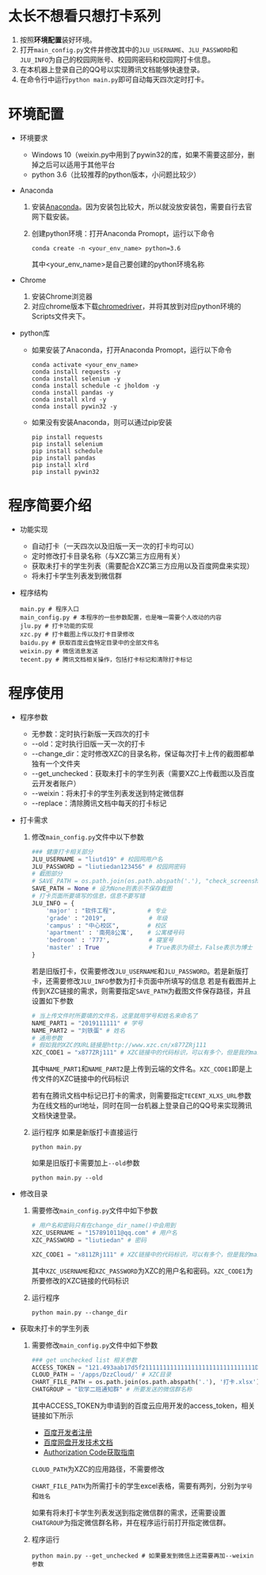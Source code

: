 # 太长不想看只想打卡系列

1. 按照**环境配置**装好环境。
2. 打开`main_config.py`文件并修改其中的`JLU_USERNAME`、`JLU_PASSWORD`和`JLU_INFO`为自己的校园网账号、校园网密码和校园网打卡信息。
3. 在本机器上登录自己的QQ号以实现腾讯文档能够快速登录。
4. 在命令行中运行`python main.py`即可自动每天四次定时打卡。



# 环境配置

* 环境要求

  * Windows 10（weixin.py中用到了pywin32的库，如果不需要这部分，删掉之后可以适用于其他平台
  * python 3.6（比较推荐的python版本，小问题比较少）
  
* Anaconda

  1. 安装[Anaconda](https://www.anaconda.com/products/individual)。因为安装包比较大，所以就没放安装包，需要自行去官网下载安装。

  2. 创建python环境：打开Anaconda Promopt，运行以下命令

     ```
     conda create -n <your_env_name> python=3.6
     ```

     其中<your_env_name>是自己要创建的python环境名称

* Chrome

  1. 安装Chrome浏览器
  2. 对应chrome版本下载[chromedriver](https://sites.google.com/a/chromium.org/chromedriver/home)，并将其放到对应python环境的Scripts文件夹下。

* python库

  * 如果安装了Anaconda，打开Anaconda Promopt，运行以下命令

    ```
    conda activate <your_env_name>
    conda install requests -y
    conda install selenium -y
    conda install schedule -c jholdom -y
    conda install pandas -y
    conda install xlrd -y
    conda install pywin32 -y
    ```


  * 如果没有安装Anaconda，则可以通过pip安装

    ```
    pip install requests
    pip install selenium
    pip install schedule
    pip install pandas
    pip install xlrd
    pip install pywin32
    ```
    
    

  

# 程序简要介绍

* 功能实现

  * 自动打卡（一天四次以及旧版一天一次的打卡均可以）
  * 定时修改打卡目录名称（与XZC第三方应用有关）
  * 获取未打卡的学生列表（需要配合XZC第三方应用以及百度网盘来实现）
  * 将未打卡学生列表发到微信群

* 程序结构

  ```shell
  main.py # 程序入口
  main_config.py # 本程序的一些参数配置，也是唯一需要个人改动的内容
  jlu.py # 打卡功能的实现
  xzc.py # 打卡截图上传以及打卡目录修改
  baidu.py # 获取百度云盘特定目录中的全部文件名
  weixin.py # 微信消息发送
  tecent.py # 腾讯文档相关操作，包括打卡标记和清除打卡标记
  ```






# 程序使用



* 程序参数

  * 无参数：定时执行新版一天四次的打卡
  * --old：定时执行旧版一天一次的打卡
  * --change_dir：定时修改XZC的目录名称，保证每次打卡上传的截图都单独有一个文件夹
  * --get_unchecked：获取未打卡的学生列表（需要XZC上传截图以及百度云开发者账户）
  * --weixin：将未打卡的学生列表发送到特定微信群
  * --replace：清除腾讯文档中每天的打卡标记

* 打卡需求

  1. 修改`main_config.py`文件中以下参数

     ```python
     ### 健康打卡相关部分
     JLU_USERNAME = "liutd19" # 校园网用户名
     JLU_PASSWORD = "liutiedan123456" # 校园网密码
     # 截图部分
     # SAVE_PATH = os.path.join(os.path.abspath('.'), "check_screenshot") # 默认截图保存页面
     SAVE_PATH = None # 设为None则表示不保存截图
     # 打卡页面所要填写的信息，信息不要写错
     JLU_INFO = {
         'major' : "软件工程",         # 专业
         'grade' : "2019",            # 年级
         'campus' : "中心校区",        # 校区
         'apartment' : '南苑8公寓',    # 公寓楼号码
         'bedroom' : '777',           # 寝室号
         'master' : True              # True表示为硕士，False表示为博士
     }
     ```

     若是旧版打卡，仅需要修改`JLU_USERNAME`和`JLU_PASSWORD`。若是新版打卡，还需要修改`JLU_INFO`参数为打卡页面中所填写的信息
     若是有截图并上传到XZC链接的需求，则需要指定`SAVE_PATH`为截图文件保存路径，并且设置如下参数

     ```python
     # 当上传文件时所要填的文件名，这里就用学号和姓名来命名了
     NAME_PART1 = "2019111111" # 学号
     NAME_PART2 = "刘铁蛋" # 姓名
     # 通用参数
     # 假如我的XZC的URL链接是http://www.xzc.cn/x877ZRj111
     XZC_CODE1 = "x877ZRj111" # XZC链接中的代码标识，可以有多个，但是我的main.py中修改dir和上传所用的是同一个所以就只写了一个
     ```

     其中`NAME_PART1`和`NAME_PART2`是上传到云端的文件名。`XZC_CODE1`即是上传文件的XZC链接中的代码标识

     若有在腾讯文档中标记已打卡的需求，则需要指定`TECENT_XLXS_URL`参数为在线文档的url地址，同时在同一台机器上登录自己的QQ号来实现腾讯文档快速登录。

  2. 运行程序
     如果是新版打卡直接运行

     ```
     python main.py
     ```

     如果是旧版打卡需要加上`--old`参数

     ```shell
     python main.py --old
     ```

* 修改目录

  1. 需要修改`main_config.py`文件中如下参数

     ```python
     # 用户名和密码只有在change_dir_name()中会用到
     XZC_USERNAME = "157891011@qq.com" # 用户名
     XZC_PASSWORD = "liutiedan" # 密码
     
     XZC_CODE1 = "x811ZRj111" # XZC链接中的代码标识，可以有多个，但是我的main.py中修改dir和上传所用的是同一个所以就只写了一个
     ```

     其中`XZC_USERNAME`和`XZC_PASSWORD`为XZC的用户名和密码。`XZC_CODE1`为所要修改的XZC链接的代码标识

  2. 运行程序

     ```shell
     python main.py --change_dir
     ```

* 获取未打卡的学生列表

  1. 需要修改`main_config.py`文件中如下参数

     ```python
     ### get unchecked list 相关参数
     ACCESS_TOKEN = "121.493aab17d5f21111111111111111111111111111111DNktFCDPDiFaIQj020maXiwY7BVr5.k2__Pg" # 百度云的token，这样才能获取上传到百度云的文件列表
     CLOUD_PATH = '/apps/DzzCloud/' # XZC目录
     CHART_FILE_PATH = os.path.join(os.path.abspath('.'), '打卡.xlsx') # 当前程序目录下需要有一个【打卡.xlsx】记录所有打卡学生的姓名和学号
     CHATGROUP = "软学二班通知群" # 所要发送的微信群名称
     ```

     其中ACCESS_TOKEN为申请到的百度云应用开发的access_token，相关链接如下所示

     * [百度开发者注册](https://pan.baidu.com/union/apply)
     * [百度网盘开发技术文档](https://pan.baidu.com/union/document/entrance)
     * [Authorization Code获取指南](http://developer.baidu.com/wiki/index.php?title=docs/oauth/authorization)

     `CLOUD_PATH`为XZC的应用路径，不需要修改

     `CHART_FILE_PATH`为所需打卡的学生excel表格，需要有两列，分别为`学号`和`姓名`

     如果有将未打卡学生列表发送到指定微信群的需求，还需要设置`CHATGROUP`为指定微信群名称，并在程序运行前打开指定微信群。

  2. 程序运行

     ```shell
     python main.py --get_unchecked # 如果要发到微信上还需要再加--weixin参数
     ```

     





